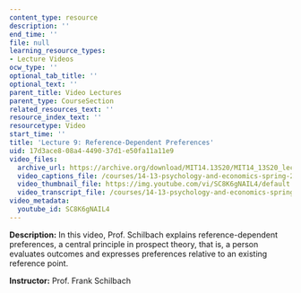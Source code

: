 ```yaml
---
content_type: resource
description: ''
end_time: ''
file: null
learning_resource_types:
- Lecture Videos
ocw_type: ''
optional_tab_title: ''
optional_text: ''
parent_title: Video Lectures
parent_type: CourseSection
related_resources_text: ''
resource_index_text: ''
resourcetype: Video
start_time: ''
title: 'Lecture 9: Reference-Dependent Preferences'
uid: 17d3ace8-08a4-4490-37d1-e50fa11a11e9
video_files:
  archive_url: https://archive.org/download/MIT14.13S20/MIT14_13S20_lec09_300k.mp4
  video_captions_file: /courses/14-13-psychology-and-economics-spring-2020/8c9be75b8b145a78bc7fa73638c156d2_SC8K6gNAIL4.vtt
  video_thumbnail_file: https://img.youtube.com/vi/SC8K6gNAIL4/default.jpg
  video_transcript_file: /courses/14-13-psychology-and-economics-spring-2020/f1dd8925339f4bd3742017d1de50334b_SC8K6gNAIL4.pdf
video_metadata:
  youtube_id: SC8K6gNAIL4
---
```


**Description:** In this video, Prof. Schilbach explains reference-dependent preferences, a central principle in prospect theory, that is, a person evaluates outcomes and expresses preferences relative to an existing reference point.

**Instructor:** Prof. Frank Schilbach



